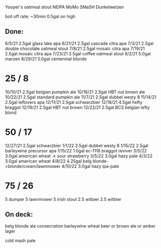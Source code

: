 Yooper's oatmeal stout
NEIPA
MoMo SMaSH
Dunkelweizen

boil off rate: ~30min 0.5gal on high

Done:
---
6/5/21    2.5gal  glass lake apa
6/21/21   2.5gal  cascade citra apa
7/3/21    2.5gal  double chocolate oatmeal stout
7/8/21    2.5gal  mosaic citra apa
7/19/21   2.5gal  mosaic citra apa
7/23/21   2.5gal  coffee oatmeal stout
8/2/21    5.0gal  marzen
8/29/21   5.0gal  centennial blonde
# 25 / 8
10/10/21  2.5gal  belgian pumpkin ale
10/16/21  2.5gal  HBT nut brown ale
10/22/21  2.5gal  standard pumpkin ale
11/7/21   2.5gal  dubbel westy 8
11/14/21  2.5gal  leftovers apa
12/11/21  2.5gal  schwarzbier
12/18/21  4.5gal  hefty braggot
12/19/21  2.5gal  HBT nut brown
12/22/21  2.5gal  BCS belgian lefty blond
# 50 / 17
12/27/21  2.5gal  schwarzbier
1/1/22    2.5gal  dubbel westy 8
1/15/22   2.5gal  barleywine precursor apa
1/15/22   1.0gal  ec-1118 braggot reviver
3/5/22    3.0gal  american wheat -> sour strawberry
3/5/22    3.0gal  hazy pale
4/3/22    3.0gal  american wheat
4/8/22    4.25gal belg blonde->blonde/cream/lawnmower
4/10/22   3.0gal  hazy ipa-pale
# 75 / 26

5 dumper
5 lawnmower
5 irish stout
2.5 witbier
2.5 witbier


On deck:
---
belg blonde ale
consecration
barleywine
wheat beer or brown ale or amber lager


cold mash pale

